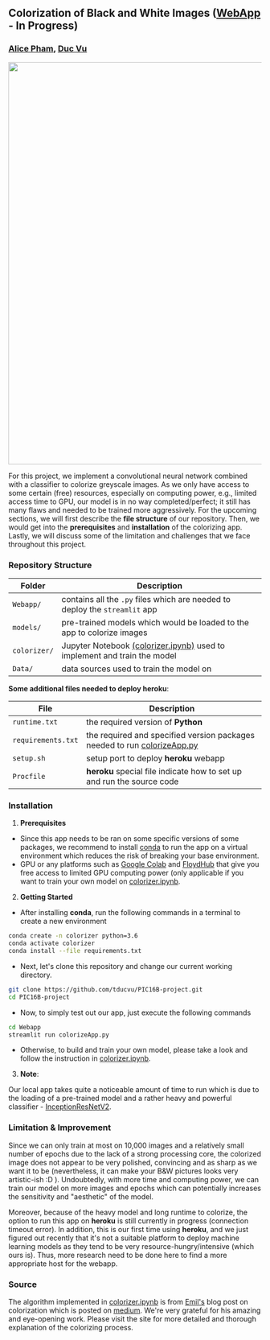 ## Colorization of Black and White Images ([WebApp](https://colorizing-pic16b.herokuapp.com/) - In Progress)

###  [Alice Pham](https://naliph.github.io/), [Duc Vu](https://tducvu.github.io/)

<img src='demo.gif' width=800>

For this project, we implement a convolutional neural network combined with a classifier to colorize greyscale images. As we only have access to some certain (free) resources, especially on computing power, e.g., limited access time to GPU, our model is in no way completed/perfect; it still has many flaws and needed to be trained more aggressively. For the upcoming sections, we will first describe the **file structure** of our repository. Then, we would get into the **prerequisites** and **installation** of the colorizing app. Lastly, we will discuss some of the limitation and challenges that we face throughout this project.

### Repository Structure

|Folder            | Description |
|------------------| ----------- |
|`Webapp/`         | contains all the `.py` files which are needed to deploy the `streamlit` app|
|`models/`         | pre-trained models which would be loaded to the app to colorize images|
|`colorizer/`      | Jupyter Notebook [(colorizer.ipynb)](https://github.com/tducvu/PIC16B-project/blob/main/Colorizer/colorizer.ipynb) used to implement and train the model|
|`Data/`           | data sources used to train the model on|


**Some additional files needed to deploy heroku**:

| File              | Description |
|-------------------|-------------|
|`runtime.txt`      | the required version of **Python**|
|`requirements.txt` | the required and specified version packages needed to run [colorizeApp.py](https://github.com/tducvu/PIC16B-project/blob/main/Webapp/colorizeApp.py)|
|`setup.sh`         | setup port to deploy **heroku** webapp|
|`Procfile`         | **heroku** special file indicate how to set up and run the source code|


### Installation

1. **Prerequisites**
-  Since this app needs to be ran on some specific versions of some packages, we recommend to install [conda](https://conda.io/projects/conda/en/latest/user-guide/getting-started.html) to run the app on a virtual environment which reduces the risk of breaking your base environment.
- GPU or any platforms such as [Google Colab](https://research.google.com/colaboratory/) and [FloydHub](https://www.floydhub.com/) that give you free access to limited GPU computing power (only applicable if you want to train your own model on [colorizer.ipynb](https://github.com/tducvu/PIC16B-project/blob/main/Colorizer/colorizer.ipynb).

2. **Getting Started**
- After installing **conda**, run the following commands in a terminal to create a new environment

```bash
conda create -n colorizer python=3.6
conda activate colorizer
conda install --file requirements.txt
```

- Next, let's clone this repository and change our current working directory.

```bash
git clone https://github.com/tducvu/PIC16B-project.git
cd PIC16B-project
```

- Now, to simply test out our app, just execute the following commands

```bash
cd Webapp
streamlit run colorizeApp.py
```

- Otherwise, to build and train your own model, please take a look and follow the instruction in [colorizer.ipynb](https://github.com/tducvu/PIC16B-project/blob/main/Colorizer/colorizer.ipynb).

3. **Note**: 

Our local app takes quite a noticeable amount of time to run which is due to the loading of a pre-trained model and a rather heavy and powerful classifier - [InceptionResNetV2](https://keras.io/api/applications/inceptionresnetv2/).

### Limitation & Improvement
Since we can only train at most on 10,000 images and a relatively small number of epochs due to the lack of a strong processing core, the colorized image does not appear to be very polished, convincing and as sharp as we want it to be (nevertheless, it can make your B&W pictures looks very artistic-ish :D ). Undoubtedly, with more time and computing power, we can train our model on more images and epochs which can potentially increases the sensitivity and "aesthetic" of the model.

Moreover, because of the heavy model and long runtime to colorize, the option to run this app on **heroku** is still currently in progress (connection timeout error). In addition, this is our first time using **heroku**, and we just figured out recently that it's not a suitable platform to deploy machine learning models as they tend to be very resource-hungry/intensive (which ours is). Thus, more research need to be done here to find a more appropriate host for the webapp.

### Source
The algorithm implemented in [colorizer.ipynb](https://github.com/tducvu/PIC16B-project/blob/main/Colorizer/colorizer.ipynb) is from [Emil's](https://www.emilwallner.com/) blog post on colorization which is posted on [medium](https://emilwallner.medium.com/colorize-b-w-photos-with-a-100-line-neural-network-53d9b4449f8d). We're very grateful for his amazing and eye-opening work. Please visit the site for more detailed and thorough explanation of the colorizing process.
